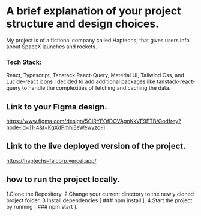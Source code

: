 # A brief explanation of your project structure and design choices.
My project is of a fictional company called Haptechs, that gives users info about SpaceX launches and rockets.
### Tech Stack:
React, Typescript, Tanstack React-Query, Material UI, Tailwind Css, and Lucide-react icons
I decided to add additional packages like tanstack-react-query to handle the complexities of fetching and caching the data.

## Link to your Figma design. 
https://www.figma.com/design/5CIRYEOfDOVAgnKkVF9ETB/Godfrey?node-id=11-4&t=KgXdPmhiEeWewyzo-1

## Link to the live deployed version of the project.
https://haptechs-falcorp.vercel.app/

## how to run the project locally. 

1.Clone the Repository.
2.Change your current directory to the newly cloned project folder.
3.Install dependencies [ ### npm install ].
4.Start the project by running [ ### npm start ].

